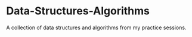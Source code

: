 # Data-Structures-Algorithms
A collection of data structures and algorithms from my practice sessions.
